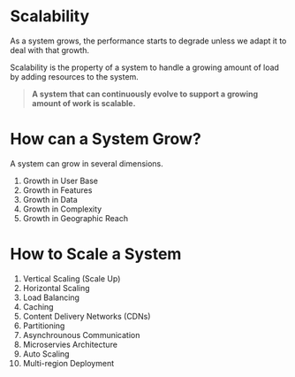 # Scalability
As a system grows, the performance starts to degrade unless we adapt it to deal with that growth.

Scalability is the property of a system to handle a growing amount of load by adding resources to the system.

> **A system that can continuously evolve to support a growing amount of work is scalable.**

# How can a System Grow?
A system can grow in several dimensions.
1. Growth in User Base
2. Growth in Features
3. Growth in Data
4. Growth in Complexity
5. Growth in Geographic Reach

# How to Scale a System
1. Vertical Scaling (Scale Up)
2. Horizontal Scaling
3. Load Balancing
4. Caching
5. Content Delivery Networks (CDNs)
6. Partitioning
7. Asynchrounous Communication
8. Microservies Architecture
9. Auto Scaling
10. Multi-region Deployment
